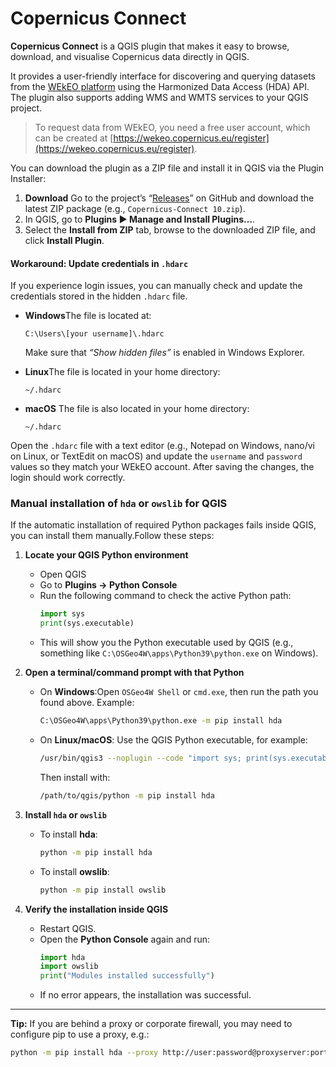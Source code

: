 # Copernicus Connect

**Copernicus Connect** is a QGIS plugin that makes it easy to browse, download, and visualise Copernicus data directly in QGIS.

It provides a user-friendly interface for discovering and querying datasets from the [WEkEO platform](https://wekeo.copernicus.eu/) using the Harmonized Data Access (HDA) API. The plugin also supports adding WMS and WMTS services to your QGIS project.

> To request data from WEkEO, you need a free user account, which can be created at [https://wekeo.copernicus.eu/register](https://wekeo.copernicus.eu/register).

You can download the plugin as a ZIP file and install it in QGIS via the Plugin Installer:

1. **Download** Go to the project’s “[Releases](https://github.com/copernicus-land/Copernicus-Connect/releases)” on GitHub and download the latest ZIP package (e.g., `Copernicus-Connect 10.zip`).
2. In QGIS, go to **Plugins ▶ Manage and Install Plugins…**.
3. Select the **Install from ZIP** tab, browse to the downloaded ZIP file, and click **Install Plugin**.

#### Workaround: Update credentials in `.hdarc`

If you experience login issues, you can manually check and update the credentials stored in the hidden `.hdarc` file.

- **Windows**The file is located at:

  ```
  C:\Users\[your username]\.hdarc
  ```

  Make sure that *“Show hidden files”* is enabled in Windows Explorer.
- **Linux**The file is located in your home directory:

  ```
  ~/.hdarc
  ```
- **macOS**
  The file is also located in your home directory:

  ```
  ~/.hdarc
  ```

Open the `.hdarc` file with a text editor (e.g., Notepad on Windows, nano/vi on Linux, or TextEdit on macOS) and update the `username` and `password` values so they match your WEkEO account.
After saving the changes, the login should work correctly.

### Manual installation of `hda` or `owslib` for QGIS

If the automatic installation of required Python packages fails inside QGIS, you can install them manually.Follow these steps:

1. **Locate your QGIS Python environment**

   - Open QGIS
   - Go to **Plugins → Python Console**
   - Run the following command to check the active Python path:
     ```python
     import sys
     print(sys.executable)
     ```
   - This will show you the Python executable used by QGIS (e.g., something like `C:\OSGeo4W\apps\Python39\python.exe` on Windows).
2. **Open a terminal/command prompt with that Python**

   - On **Windows**:Open `OSGeo4W Shell` or `cmd.exe`, then run the path you found above. Example:

     ```bash
     C:\OSGeo4W\apps\Python39\python.exe -m pip install hda
     ```
   - On **Linux/macOS**:
     Use the QGIS Python executable, for example:

     ```bash
     /usr/bin/qgis3 --noplugin --code "import sys; print(sys.executable)"
     ```

     Then install with:

     ```bash
     /path/to/qgis/python -m pip install hda
     ```
3. **Install `hda` or `owslib`**

   - To install **hda**:
     ```bash
     python -m pip install hda
     ```
   - To install **owslib**:
     ```bash
     python -m pip install owslib
     ```
4. **Verify the installation inside QGIS**

   - Restart QGIS.
   - Open the **Python Console** again and run:
     ```python
     import hda
     import owslib
     print("Modules installed successfully")
     ```
   - If no error appears, the installation was successful.

---

**Tip:**
If you are behind a proxy or corporate firewall, you may need to configure pip to use a proxy, e.g.:

```bash
python -m pip install hda --proxy http://user:password@proxyserver:port

```

